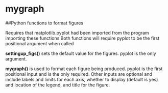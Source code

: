 # mygraph
##Python functions to format figures

Requires that matplotlib.pyplot had been imported from the program importing these functions
Both functions will require pyplot to be the first positional argument when called

**settingup_figs()** sets the default value for the figures. pyplot is the only argument.

**mygraph()** is used to format each figure being produced. pyplot is the first positional input and is the only required.
Other inputs are optional and include labels and limits for each axis, whether to display (default is yes) and location
of the legend, and title for the figure.
